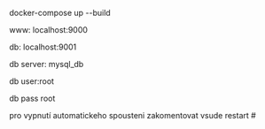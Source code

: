 docker-compose up --build

www: localhost:9000

db: localhost:9001

db server: mysql_db

db user:root

db pass root

pro vypnutí automatickeho spousteni zakomentovat vsude restart #
